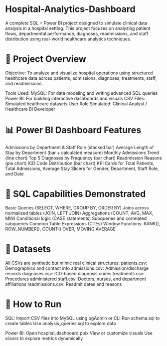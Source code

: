 # Hospital-Analytics-Dashboard
A complete SQL + Power BI project designed to simulate clinical data analysis in a hospital setting. This project focuses on analyzing patient flows, departmental performance, diagnoses, readmissions, and staff distribution using real-world healthcare analytics techniques.

# 📌 Project Overview

Objective: To analyze and visualize hospital operations using structured healthcare data across patients, admissions, diagnoses, treatments, staff, and readmissions.

Tools Used:
MySQL: For data modeling and writing advanced SQL queries
Power BI: For building interactive dashboards and visuals
CSV Files: Simulated healthcare datasets
User Role Simulated: Clinical Analyst / Healthcare BI Developer

# 📊 Power BI Dashboard Features

Admissions by Department & Staff Role (stacked bar)
Average Length of Stay by Department (bar + calculated measure)
Monthly Admissions Trend (line chart)
Top 5 Diagnoses by Frequency (bar chart)
Readmission Reasons (pie chart)
ICD Code Distribution (bar chart)
KPI Cards for Total Patients, Total Admissions, Average Stay
Slicers for Gender, Department, Staff Role, and Date

# 🧠 SQL Capabilities Demonstrated

Basic Queries (SELECT, WHERE, GROUP BY, ORDER BY)
Joins across normalized tables (JOIN, LEFT JOIN)
Aggregations (COUNT, AVG, MAX, MIN)
Conditional logic (CASE statements)
Subqueries and correlated subqueries
Common Table Expressions (CTEs)
Window Functions: RANK(), ROW_NUMBER(), COUNT() OVER, MOVING AVERAGE

# 📁 Datasets

All CSVs are synthetic but mimic real clinical structures:
patients.csv: Demographics and contact info
admissions.csv: Admission/discharge records
diagnoses.csv: ICD-based diagnosis codes
treatments.csv: Procedures administered
staff.csv: Doctors, nurses, and department affiliations
readmissions.csv: Readmit dates and reasons

# 🚀 How to Run

SQL:
Import CSV files into MySQL using pgAdmin or CLI
Run schema.sql to create tables
Use analysis_queries.sql to explore data

Power BI:
Open hospital_dashboard.pbix
View or customize visuals
Use slicers to explore metrics dynamically
